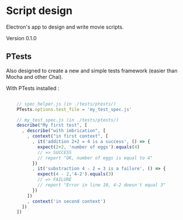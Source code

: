 # Script design

Electron's app to design and write movie scripts.

Version 0.1.0

## PTests

Also designed to create a new and simple tests framework (easier than Mocha and other Chai).

With PTests installed :

```js

    // spec_helper.js (in ./tests/ptests/)
    PTests.options.test_file = 'my_test_spec.js'

    // my_test_spec.js (in ./tests/ptests/)
    describe("My first test", [
      , describe("with imbrication", [
        , context("in first context", [
          , it('addition 2+2 = 4 is a success', () => {
            expect(2+2, 'number of eggs').equals(4)
            // => SUCCESS
            // report "OK, number of eggs is equal to 4"
          })
          , it('substraction 4 - 2 = 3 is a failure', () => {
            expect(4 - 2,'4-2').equals(3)
            // => FAILURE
            // report "Error in line 10, 4-2 doesn't equal 3"
          })
        ])
        , context('in second context')
      ])
    ])
```
